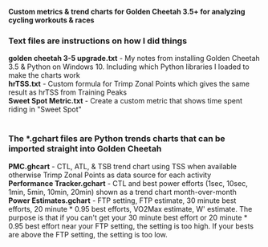 <b>Custom metrics & trend charts for Golden Cheetah 3.5+ for analyzing cycling workouts & races</b><br/>
<h3>Text files are instructions on how I did things</h3>
<b>golden cheetah 3-5 upgrade.txt</b> - My notes from installing Golden Cheetah 3.5 & Python on Windows 10. Including which Python libraries I loaded to make the charts work<br/>
<b>hrTSS.txt</b> - Custom formula for Trimp Zonal Points which gives the same result as hrTSS from Training Peaks<br/>
<b>Sweet Spot Metric.txt</b> - Create a custom metric that shows time spent riding in "Sweet Spot"<br/>
<br/>
<h3>The *.gchart files are Python trends charts that can be imported straight into Golden Cheetah</h3>
<b>PMC.ghcart</b> - CTL, ATL, & TSB trend chart using TSS when available otherwise Trimp Zonal Points as data source for each activity<br/>
<b>Performance Tracker.gchart</b> - CTL and best power efforts (1sec, 10sec, 1min, 5min, 10min, 20min) shown as a trend chart month-over-month<br/>
<b>Power Estimates.gchart</b> - FTP setting, FTP estimate, 30 minute best efforts, 20 minute * 0.95 best efforts, VO2Max estimate, W' estimate. The purpose is that if you can't get your 30 minute best effort or 20 minute * 0.95 best effort near your FTP setting, the setting is too high. If your bests are above the FTP setting, the setting is too low.<br/>

